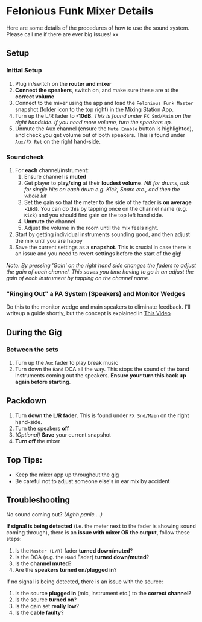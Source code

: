 # Felonious Funk Mixer Details
Here are some details of the procedures of how to use the sound system. Please call me if there are ever big issues! xx

## Setup

### Initial Setup
1. Plug in/switch on the **router and mixer**
2. **Connect the speakers**, switch on, and make sure these are at the **correct volume**
3. Connect to the mixer using the app and load the `Felonious Funk Master` snapshot (folder icon to the top right) in the Mixing Station App.
4. Turn up the L/R fader to **-10dB**. *This is found under* `FX Snd/Main` *on the right handside. If you need more volume, turn the speakers up.*
5. Unmute the Aux channel (ensure the `Mute Enable` button is highlighted), and check you get volume out of both speakers. This is found under `Aux/FX Ret` on the right hand-side.

### Soundcheck
1. For **each** channel/instrument:
    1. Ensure channel is **muted**
    2. Get player to **play/sing** at their **loudest volume**. *NB for drums, ask for single hits on each drum e.g. Kick, Snare etc., and then the whole kit*
    3. Set the gain so that the meter to the side of the fader is **on average `-18dB`**. You can do this by tapping once on the channel name (e.g. `Kick`) and you should find gain on the top left hand side.
    4. **Unmute** the channel
    5. Adjust the volume in the room until the mix feels right.
2. Start by getting individual instruments sounding good, and then adjust the mix until you are happy
3. Save the current settings as a **snapshot**. This is crucial in case there is an issue and you need to revert settings before the start of the gig!

*Note: By pressing 'Gain' on the right hand side changes the faders to adjust the gain of each channel. This saves you time having to go in an adjust the gain of each instrument by tapping on the channel name.*


### "Ringing Out" a PA System (Speakers) and Monitor Wedges
Do this to the monitor wedge and main speakers to eliminate feedback.
I'll writeup a guide shortly, but the concept is explained in [This Video](https://www.youtube.com/watch?v=jiISq4GUYi4)


## During the Gig
### Between the sets
1. Turn up the `Aux` fader to play break music
2. Turn down the `Band` DCA all the way. This stops the sound of the band instruments coming out the speakers. **Ensure your turn this back up again before starting**.

## Packdown
1. Turn **down the L/R fader**. This is found under `FX Snd/Main` on the right hand-side.
2. Turn the speakers **off**
3. *(Optional)* **Save** your current snapshot
4. **Turn off** the mixer


## Top Tips:
* Keep the mixer app up throughout the gig
* Be careful not to adjust someone else's in ear mix by accident

## Troubleshooting
No sound coming out? *(Aghh panic....)*

**If signal is being detected** (i.e. the meter next to the fader is showing sound coming through), there is an **issue with mixer OR the output**, follow these steps:
1. Is the `Master (L/R)` fader **turned down/muted**?
2. Is the DCA (e.g. the `Band` Fader) **turned down/muted**?
3. Is the **channel muted**?
4. Are the **speakers turned on/plugged in**?

If no signal is being detected, there is an issue with the source:
1. Is the source **plugged in** (mic, instrument etc.) to the **correct channel**?
2. Is the source **turned on**?
3. Is the gain set **really low**?
4. Is the **cable faulty**?
